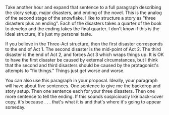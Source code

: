 
Take another hour and expand that sentence to a full paragraph describing the story setup, major disasters, and ending of the novel. This is the analog of the second stage of the snowflake. I like to structure a story as "three disasters plus an ending". Each of the disasters takes a quarter of the book to develop and the ending takes the final quarter. I don't know if this is the ideal structure, it's just my personal taste.

If you believe in the Three-Act structure, then the first disaster corresponds to the end of Act 1. The second disaster is the mid-point of Act 2. The third disaster is the end of Act 2, and forces Act 3 which wraps things up. It is OK to have the first disaster be caused by external circumstances, but I think that the second and third disasters should be caused by the protagonist's attempts to "fix things." Things just get worse and worse.

You can also use this paragraph in your proposal. Ideally, your paragraph will have about five sentences. One sentence to give me the backdrop and story setup. Then one sentence each for your three disasters. Then one more sentence to tell the ending. If this sounds suspiciously like back-cover copy, it's because . . . that's what it is and that's where it's going to appear someday.

